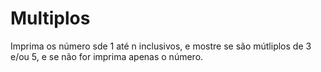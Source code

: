 # Multiplos

Imprima os número sde 1 até n inclusivos, e mostre se são mútliplos de 3 e/ou 5, e se não for imprima apenas o número.